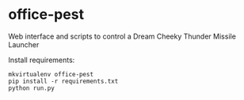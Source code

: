 office-pest
===========

Web interface and scripts to control a Dream Cheeky Thunder Missile Launcher

Install requirements:

    mkvirtualenv office-pest
    pip install -r requirements.txt
    python run.py
